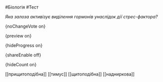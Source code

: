 #Біологія #Тест

*Яка залоза активізує виділення гормонів унаслідок дії стрес-фактора?*

{noChangeVote on}

{preview on}

{hideProgress on}

{shareEnable off}

{hideCount on}

[[прищитоподібна]]
[[тимус]]
[[щитоподібна]]
[[надниркова]]

